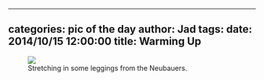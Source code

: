 
---
categories: pic of the day
author: Jad
tags: 
date: 2014/10/15 12:00:00
title: Warming Up
---

<figure>
<img src="/img/2014/10/15/img_20141015_144744334_medium.jpg" />
<figcaption>Stretching in some leggings from the Neubauers.</figcaption>
</figure>

